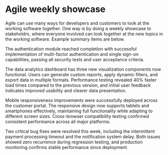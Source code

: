 # Agile weekly showcase

Agile can use many ways for developers and customers to look at the working software together. One way is by doing a weekly showcase to stakeholdrs, where everyone involved can look together at the new topics in the working software. Example summary items are below.

The authentication module reached completion with successful implementation of multi-factor authentication and single sign-on capabilities, passing all security tests and user acceptance criteria.

The data analytics dashboard has three new visualization components now functional. Users can generate custom reports, apply dynamic filters, and export data in multiple formats. Performance testing revealed 40% faster load times compared to the previous version, and initial user feedback indicates improved usability and clearer data presentation.

Mobile responsiveness improvements were successfully deployed across the customer portal. The responsive design now supports tablets and smartphones effectively, maintaining full functionality while adapting to different screen sizes. Cross-browser compatibility testing confirmed consistent performance across all major platforms.

Two critical bug fixes were resolved this week, including the intermittent payment processing timeout and the notification system delay. Both issues showed zero recurrence during regression testing, and production monitoring confirms stable performance since deployment.
